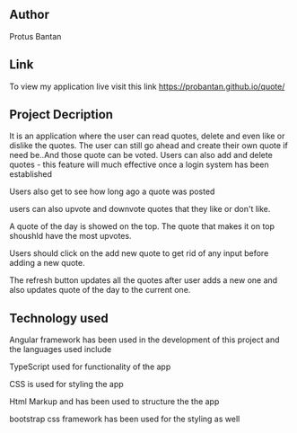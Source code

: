 
## Author
Protus Bantan

## Link


To view my application live visit this link https://probantan.github.io/quote/

## Project Decription

It is an application where the user can read quotes, delete and even like or dislike the quotes. The user can still go ahead and create their own quote if need be..And those quote can be voted.
Users can also add and delete quotes - this feature will much effective once a login system has been established  

  Users also get to see how long ago a quote was posted

  users can also upvote and downvote quotes that they like or don't like.

  A quote of the day is showed on the  top. The quote that makes it  on top shoushld have  the most upvotes.

 Users should click on the add new quote to get rid of any input before adding a new quote.

 The refresh button updates all the quotes after user adds a new one and also updates quote of the day to the current one.


## Technology used


Angular framework has been used in the development of this project and the languages used include

   TypeScript  used for  functionality of the app

   CSS is used for styling the app

   Html Markup and has been used to  structure  the the app

   bootstrap css framework has been used for the styling as well






